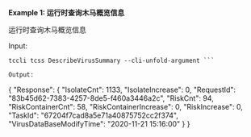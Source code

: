 **Example 1: 运行时查询木马概览信息**

运行时查询木马概览信息

Input: 

```
tccli tcss DescribeVirusSummary --cli-unfold-argument ```

Output: 
```
{
    "Response": {
        "IsolateCnt": 1133,
        "IsolateIncrease": 0,
        "RequestId": "83b45d62-7383-4257-8de5-f460a3446a2c",
        "RiskCnt": 94,
        "RiskContainerCnt": 58,
        "RiskContainerIncrease": 0,
        "RiskIncrease": 0,
        "TaskId": "67204f7cad8a5e71a40875752cc2f374",
        "VirusDataBaseModifyTime": "2020-11-21 15:16:00"
    }
}
```

